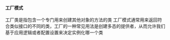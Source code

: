 #### 工厂模式
工厂类是指包含一个专门用来创建其他对象的方法的类
工厂模式通常用来返回符合类似接口的不同的类，工厂的一种常见用法是创建多态的提供者，从而允许我们基于应用逻辑或者配置设置来决定实例化哪一个类